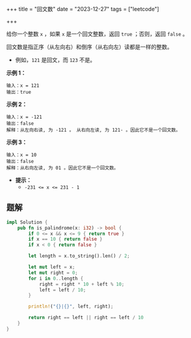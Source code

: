 +++
title = "回文数"
date = "2023-12-27"
tags = ["leetcode"]

+++



给你一个整数 `x` ，如果 `x` 是一个回文整数，返回 `true` ；否则，返回 `false` 。

回文数是指正序（从左向右）和倒序（从右向左）读都是一样的整数。

- 例如，`121` 是回文，而 `123` 不是。




**示例 1：**

```
输入：x = 121
输出：true
```

**示例 2：**

```
输入：x = -121
输出：false
解释：从左向右读, 为 -121 。 从右向左读, 为 121- 。因此它不是一个回文数。
```

**示例 3：**

```
输入：x = 10
输出：false
解释：从右向左读, 为 01 。因此它不是一个回文数。
```

 

- **提示：**
  - `-231 <= x <= 231 - 1`



## 题解

```rust
impl Solution {
    pub fn is_palindrome(x: i32) -> bool {
        if 0 <= x && x <= 9 { return true }
        if x == 10 { return false }
        if x < 0 { return false }

        let length = x.to_string().len() / 2;

        let mut left = x;
        let mut right = 0;
        for i in 0..length {
            right = right * 10 + left % 10;
            left = left / 10;
        }

        println!("{}|{}", left, right);

        return right == left || right == left / 10
    }
}
```
